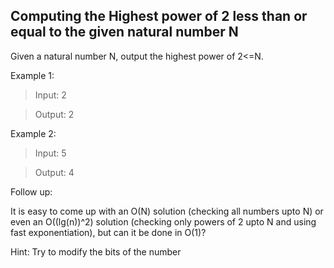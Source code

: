 ## Computing the Highest power of 2 less than or equal to the given natural number N ##

Given a natural number N, output the highest power of 2<=N.

Example 1:

>Input: 2

>Output: 2

Example 2:

>Input: 5

>Output: 4

Follow up:

It is easy to come up with an O(N) solution (checking all numbers upto N) or even an O((lg(n))^2) solution (checking only powers of 2 upto N and using fast exponentiation), but can it be done in O(1)?

Hint: Try to modify the bits of the number

